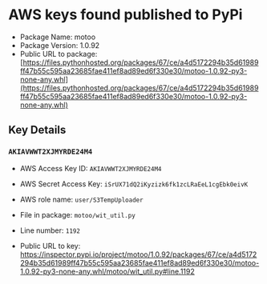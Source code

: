 # AWS keys found published to PyPi

* Package Name: motoo
* Package Version: 1.0.92
* Public URL to package: [https://files.pythonhosted.org/packages/67/ce/a4d5172294b35d61989ff47b55c595aa23685fae411ef8ad89ed6f330e30/motoo-1.0.92-py3-none-any.whl](https://files.pythonhosted.org/packages/67/ce/a4d5172294b35d61989ff47b55c595aa23685fae411ef8ad89ed6f330e30/motoo-1.0.92-py3-none-any.whl)

## Key Details

### `AKIAVWWT2XJMYRDE24M4`

* AWS Access Key ID: `AKIAVWWT2XJMYRDE24M4`
* AWS Secret Access Key: `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` 
* AWS role name: `user/S3TempUploader`
* File in package: `motoo/wit_util.py`
* Line number: `1192`

* Public URL to key: https://inspector.pypi.io/project/motoo/1.0.92/packages/67/ce/a4d5172294b35d61989ff47b55c595aa23685fae411ef8ad89ed6f330e30/motoo-1.0.92-py3-none-any.whl/motoo/wit_util.py#line.1192


